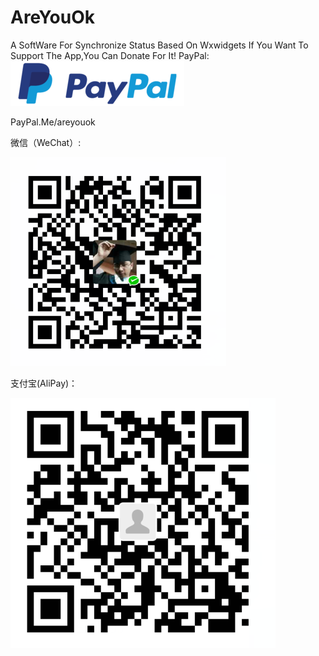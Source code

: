 
# AreYouOk
A SoftWare For Synchronize Status Based On Wxwidgets
If You Want To Support The App,You Can Donate For It!
PayPal:
![image](https://github.com/chenjie199234/AreYouOk/raw/master/donate/paypal.png)

PayPal.Me/areyouok

微信（WeChat）:

![image](https://github.com/chenjie199234/AreYouOk/raw/master/donate/wechat.png)

支付宝(AliPay)：

![image](https://github.com/chenjie199234/AreYouOk/raw/master/donate/alipay.png)
